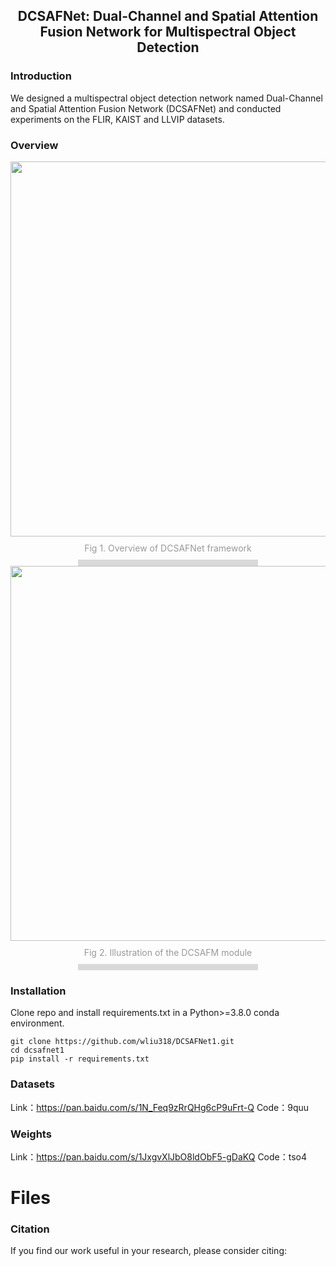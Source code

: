 ## <div align="center">DCSAFNet: Dual-Channel and Spatial Attention Fusion Network for Multispectral Object Detection</div>

### Introduction
We designed a multispectral object detection network named Dual-Channel and Spatial Attention Fusion Network (DCSAFNet) and conducted experiments on the FLIR, KAIST and LLVIP datasets.

### Overview
<div align="center">
  <img src="https://github.com/wliu318/DCSAFNet/data/fig_model/diagram" width="600px">
  <div style="color:orange; border-bottom: 10px solid #d9d9d9; display: inline-block; color: #999; padding: 10px;"> Fig 1. Overview of DCSAFNet framework </div>
</div>

<div align="center">
  <img src="https://github.com/wliu318/DCSAFNet/data/fig_model/DCSAFM" width="600px">
  <div style="color:orange; border-bottom: 10px solid #d9d9d9; display: inline-block; color: #999; padding: 10px;"> Fig 2. Illustration of the DCSAFM module </div>
</div>

### Installation
Clone repo and install requirements.txt in a Python>=3.8.0 conda environment.
```
git clone https://github.com/wliu318/DCSAFNet1.git
cd dcsafnet1
pip install -r requirements.txt
```

### Datasets
Link：https://pan.baidu.com/s/1N_Feq9zRrQHg6cP9uFrt-Q 
Code：9quu 


### Weights
Link：https://pan.baidu.com/s/1JxgvXlJbO8ldObF5-gDaKQ 
Code：tso4 

# Files


### Citation
If you find our work useful in your research, please consider citing:

```
